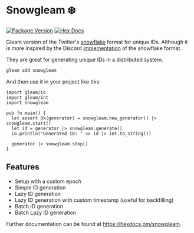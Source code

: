 # Snowgleam ❄️

[![Package Version](https://img.shields.io/hexpm/v/snowgleam)](https://hex.pm/packages/snowgleam)
[![Hex Docs](https://img.shields.io/badge/hex-docs-ffaff3)](https://hexdocs.pm/snowgleam/)

Gleam version of the Twitter's [snowflake](https://github.com/twitter-archive/snowflake/tree/snowflake-2010) format for unique IDs.
Although it is more inspired by the Discord [implementation](https://discord.com/developers/docs/reference#snowflakes) of the snowflake format.

They are great for generating unique IDs in a distributed system.

```sh
gleam add snowgleam
```
And then use it in your project like this:
```gleam
import gleam/io
import gleam/int
import snowgleam

pub fn main() {
  let assert Ok(generator) = snowgleam.new_generator() |> snowgleam.start()
  let id = generator |> snowgleam.generate()
  io.println("Generated ID: " <> id |> int.to_string())

  generator |> snowgleam.stop()
}
```

## Features
- Setup with a custom epoch
- Simple ID generation
- Lazy ID generation
- Lazy ID generation with custom timestamp (useful for backfilling)
- Batch ID generation
- Batch Lazy ID generation

Further documentation can be found at <https://hexdocs.pm/snowgleam>.
